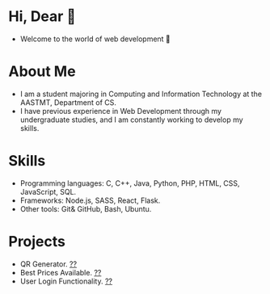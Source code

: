 # Hi, Dear 👋
- Welcome to the world of web development 👀
# About Me
- I am a student majoring in Computing and Information Technology at the AASTMT, Department of CS.
- I have previous experience in Web Development through my undergraduate studies, and I am constantly working to develop my skills.
# Skills
- Programming languages: C, C++, Java, Python, PHP, HTML, CSS, JavaScript, SQL.
- Frameworks: Node.js, SASS, React, Flask.
- Other tools: Git& GitHub, Bash, Ubuntu.
# Projects
- QR Generator. <a href="https://github.com/Thomas-Karam/QR_Generator">??</a>
- Best Prices Available. <a href="https://github.com/Thomas-Karam/Best_Prices_Available">??</a>
- User Login Functionality. <a href="https://github.com/Thomas-Karam/User_Login_Functionality">??</a>
